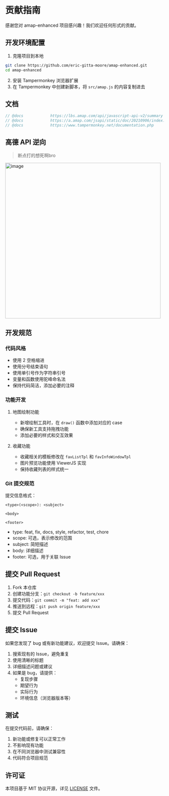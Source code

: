 # 贡献指南

感谢您对 amap-enhanced 项目感兴趣！我们欢迎任何形式的贡献。

## 开发环境配置

1. 克隆项目到本地
```bash
git clone https://github.com/eric-gitta-moore/amap-enhanced.git
cd amap-enhanced
```

2. 安装 Tampermonkey 浏览器扩展
3. 在 Tampermonkey 中创建新脚本，将 `src/amap.js` 的内容复制进去

## 文档
```js
// @docs            https://lbs.amap.com/api/javascript-api-v2/summary
// @docs            https://a.amap.com/jsapi/static/doc/20210906/index.html
// @docs            https://www.tampermonkey.net/documentation.php
```

## 高德 API 逆向
> 断点打的想死啊bro

<img width="494" alt="image" src="https://github.com/user-attachments/assets/e8cf0622-5d38-4eb4-9191-a8561833424c" />


## 开发规范

### 代码风格

- 使用 2 空格缩进
- 使用分号结束语句
- 使用单引号作为字符串引号
- 变量和函数使用驼峰命名法
- 保持代码简洁，添加必要的注释

### 功能开发

1. 地图绘制功能
   - 新增绘制工具时，在 `draw()` 函数中添加对应的 case
   - 确保新工具支持拖拽功能
   - 添加必要的样式和交互效果

2. 收藏功能
   - 收藏相关的模板修改在 `favListTpl` 和 `favInfoWindowTpl`
   - 图片预览功能使用 ViewerJS 实现
   - 保持收藏列表的样式统一

### Git 提交规范

提交信息格式：
```
<type>(<scope>): <subject>

<body>

<footer>
```

- type: feat, fix, docs, style, refactor, test, chore
- scope: 可选，表示修改的范围
- subject: 简短描述
- body: 详细描述
- footer: 可选，用于关联 Issue

## 提交 Pull Request

1. Fork 本仓库
2. 创建功能分支：`git checkout -b feature/xxx`
3. 提交代码：`git commit -m "feat: add xxx"`
4. 推送到远程：`git push origin feature/xxx`
5. 提交 Pull Request

## 提交 Issue

如果您发现了 bug 或有新功能建议，欢迎提交 Issue。请确保：

1. 搜索现有的 Issue，避免重复
2. 使用清晰的标题
3. 详细描述问题或建议
4. 如果是 bug，请提供：
   - 复现步骤
   - 期望行为
   - 实际行为
   - 环境信息（浏览器版本等）

## 测试

在提交代码前，请确保：

1. 新功能或修复可以正常工作
2. 不影响现有功能
3. 在不同浏览器中测试兼容性
4. 代码符合项目规范

## 许可证

本项目基于 MIT 协议开源，详见 [LICENSE](./LICENSE) 文件。
